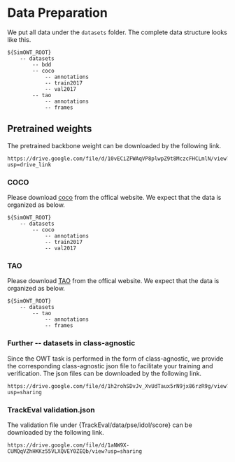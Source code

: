 # Data Preparation

We put all data under the `datasets` folder. The complete data structure looks like this.
```
${SimOWT_ROOT}
    -- datasets
        -- bdd
        -- coco
            -- annotations
            -- train2017
            -- val2017
        -- tao
            -- annotations
            -- frames
```


## Pretrained weights
The pretrained backbone weight can be downloaded by the following link.
```
https://drive.google.com/file/d/10vECiZFWAqVP8plwpZ9t8MczcFHCLmlN/view?usp=drive_link
```

### COCO
Please download [coco](https://cocodataset.org/#home) from the offical website. We expect that the data is organized as below.
```
${SimOWT_ROOT}
    -- datasets
        -- coco
            -- annotations
            -- train2017
            -- val2017
```

### TAO
Please download [TAO](http://taodataset.org/) from the offical website.  We expect that the data is organized as below.
```
${SimOWT_ROOT}
    -- datasets
        -- tao
            -- annotations
            -- frames
```
### Further -- datasets in class-agnostic
Since the OWT task is performed in the form of class-agnostic, we provide the corresponding class-agnostic json file to facilitate your training and verification. The json files can be downloaded by the following link.
```
https://drive.google.com/file/d/1h2rohSDvJv_XvUdTaux5rN9jx86rzR9g/view?usp=sharing
```

### TrackEval validation.json
The validation file under {TrackEval/data/pse/idol/score} can be downloaded by the following link.
```
https://drive.google.com/file/d/1aNW9X-CUMQqVZhHKKz55VLXQVEY0ZEQb/view?usp=sharing
```
